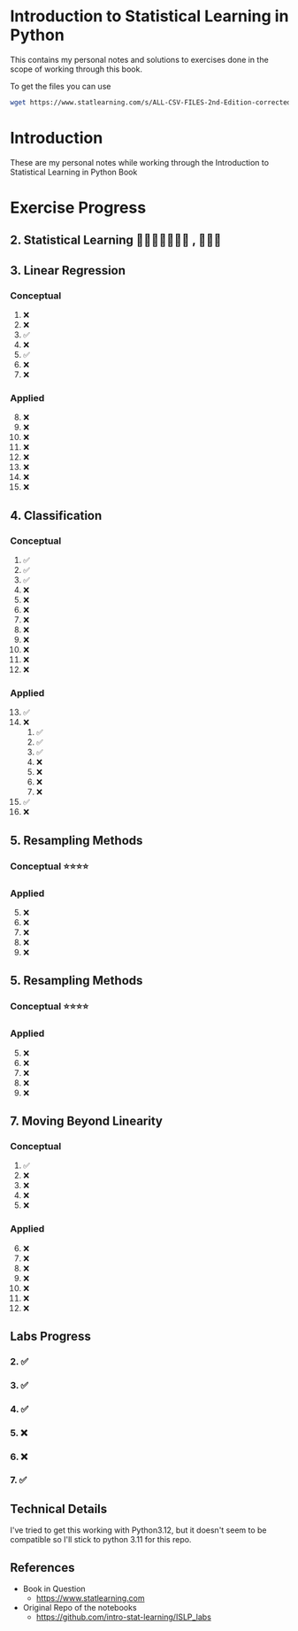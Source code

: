 # Introduction to Statistical Learning in Python
This contains my personal notes and solutions to exercises done in the scope of working through this book.

To get the files you can use 
```bash
wget https://www.statlearning.com/s/ALL-CSV-FILES-2nd-Edition-corrected.zip
```

# Introduction
These are my personal notes while working through the Introduction to Statistical Learning in Python Book

# Exercise Progress
## 2. Statistical Learning 🌟🌟🌟🌟🌟🌟🌟 , 🌟🌟🌟

## 3. Linear Regression 
### Conceptual
1. ❌
2. ❌
3. ✅
4. ❌
5. ✅
6. ❌
7. ❌
### Applied
8. ❌
9. ❌
10. ❌
11. ❌
12. ❌
13. ❌
14. ❌
15. ❌

## 4. Classification
### Conceptual
1. ✅
2. ✅
3. ✅
4. ❌
5. ❌
6. ❌
7. ❌
8. ❌
9. ❌
10. ❌
11. ❌
12. ❌
### Applied
13. ✅
14. ❌
    1. ✅
    2. ✅
    3. ✅
    4. ❌
    5. ❌
    6. ❌
    7. ❌
15. ✅
16. ❌

## 5. Resampling Methods
### Conceptual ⭐⭐⭐⭐
### Applied
5. ❌
6. ❌
7. ❌
8. ❌
9. ❌

## 5. Resampling Methods
### Conceptual ⭐⭐⭐⭐
### Applied
5. ❌
6. ❌
7. ❌
8. ❌
9. ❌

## 7. Moving Beyond Linearity
### Conceptual
1. ✅
2. ❌
3. ❌
4. ❌
5. ❌
### Applied
6. ❌
7. ❌
8. ❌
9. ❌
10. ❌
11. ❌
12. ❌

## Labs Progress
### 2. ✅
### 3. ✅
### 4. ✅
### 5. ❌
### 6. ❌
### 7. ✅

## Technical Details
I've tried to get this working with Python3.12, but it doesn't seem to be compatible so I'll stick to python 3.11 for this repo.

## References
* Book in Question
    * https://www.statlearning.com
* Original Repo of the notebooks
    * https://github.com/intro-stat-learning/ISLP_labs